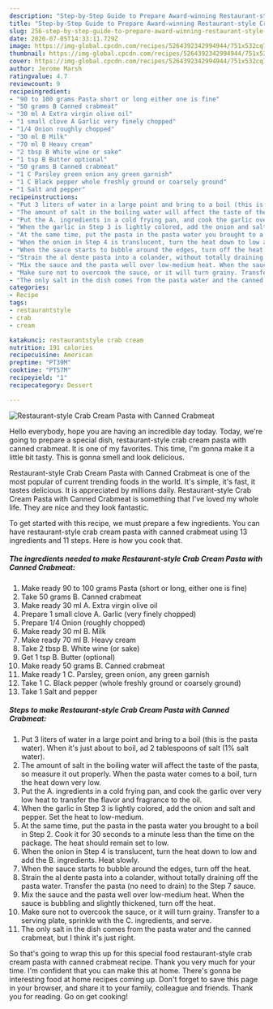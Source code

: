 ```yaml
---
description: "Step-by-Step Guide to Prepare Award-winning Restaurant-style Crab Cream Pasta with Canned Crabmeat"
title: "Step-by-Step Guide to Prepare Award-winning Restaurant-style Crab Cream Pasta with Canned Crabmeat"
slug: 256-step-by-step-guide-to-prepare-award-winning-restaurant-style-crab-cream-pasta-with-canned-crabmeat
date: 2020-07-05T14:33:11.729Z
image: https://img-global.cpcdn.com/recipes/5264392342994944/751x532cq70/restaurant-style-crab-cream-pasta-with-canned-crabmeat-recipe-main-photo.jpg
thumbnail: https://img-global.cpcdn.com/recipes/5264392342994944/751x532cq70/restaurant-style-crab-cream-pasta-with-canned-crabmeat-recipe-main-photo.jpg
cover: https://img-global.cpcdn.com/recipes/5264392342994944/751x532cq70/restaurant-style-crab-cream-pasta-with-canned-crabmeat-recipe-main-photo.jpg
author: Jerome Marsh
ratingvalue: 4.7
reviewcount: 9
recipeingredient:
- "90 to 100 grams Pasta short or long either one is fine"
- "50 grams B Canned crabmeat"
- "30 ml A Extra virgin olive oil"
- "1 small clove A Garlic very finely chopped"
- "1/4 Onion roughly chopped"
- "30 ml B Milk"
- "70 ml B Heavy cream"
- "2 tbsp B White wine or sake"
- "1 tsp B Butter optional"
- "50 grams B Canned crabmeat"
- "1 C Parsley green onion any green garnish"
- "1 C Black pepper whole freshly ground or coarsely ground"
- "1 Salt and pepper"
recipeinstructions:
- "Put 3 liters of water in a large point and bring to a boil (this is the pasta water). When it&#39;s just about to boil, ad 2 tablespoons of salt (1% salt water)."
- "The amount of salt in the boiling water will affect the taste of the pasta, so measure it out properly. When the pasta water comes to a boil, turn the heat down very low."
- "Put the A. ingredients in a cold frying pan, and cook the garlic over very low heat to transfer the flavor and fragrance to the oil."
- "When the garlic in Step 3 is lightly colored, add the onion and salt and pepper. Set the heat to low-medium."
- "At the same time, put the pasta in the pasta water you brought to a boil in Step 2. Cook it for 30 seconds to a minute less than the time on the package. The heat should remain set to low."
- "When the onion in Step 4 is translucent, turn the heat down to low and add the B. ingredients. Heat slowly."
- "When the sauce starts to bubble around the edges, turn off the heat."
- "Strain the al dente pasta into a colander, without totally draining off the pasta water. Transfer the pasta (no need to drain) to the Step 7 sauce."
- "Mix the sauce and the pasta well over low-medium heat. When the sauce is bubbling and slightly thickened, turn off the heat."
- "Make sure not to overcook the sauce, or it will turn grainy. Transfer to a serving plate, sprinkle with the C. ingredients, and serve."
- "The only salt in the dish comes from the pasta water and the canned crabmeat, but I think it&#39;s just right."
categories:
- Recipe
tags:
- restaurantstyle
- crab
- cream

katakunci: restaurantstyle crab cream 
nutrition: 191 calories
recipecuisine: American
preptime: "PT39M"
cooktime: "PT57M"
recipeyield: "1"
recipecategory: Dessert

---
```



![Restaurant-style Crab Cream Pasta with Canned Crabmeat](https://img-global.cpcdn.com/recipes/5264392342994944/751x532cq70/restaurant-style-crab-cream-pasta-with-canned-crabmeat-recipe-main-photo.jpg)

Hello everybody, hope you are having an incredible day today. Today, we're going to prepare a special dish, restaurant-style crab cream pasta with canned crabmeat. It is one of my favorites. This time, I'm gonna make it a little bit tasty. This is gonna smell and look delicious.



Restaurant-style Crab Cream Pasta with Canned Crabmeat is one of the most popular of current trending foods in the world. It's simple, it's fast, it tastes delicious. It is appreciated by millions daily. Restaurant-style Crab Cream Pasta with Canned Crabmeat is something that I've loved my whole life. They are nice and they look fantastic.


To get started with this recipe, we must prepare a few ingredients. You can have restaurant-style crab cream pasta with canned crabmeat using 13 ingredients and 11 steps. Here is how you cook that.

<!--inarticleads1-->

##### The ingredients needed to make Restaurant-style Crab Cream Pasta with Canned Crabmeat:

1. Make ready 90 to 100 grams Pasta (short or long, either one is fine)
1. Take 50 grams B. Canned crabmeat
1. Make ready 30 ml A. Extra virgin olive oil
1. Prepare 1 small clove A. Garlic (very finely chopped)
1. Prepare 1/4 Onion (roughly chopped)
1. Make ready 30 ml B. Milk
1. Make ready 70 ml B. Heavy cream
1. Take 2 tbsp B. White wine (or sake)
1. Get 1 tsp B. Butter (optional)
1. Make ready 50 grams B. Canned crabmeat
1. Make ready 1 C. Parsley, green onion, any green garnish
1. Take 1 C. Black pepper (whole freshly ground or coarsely ground)
1. Take 1 Salt and pepper




<!--inarticleads2-->

##### Steps to make Restaurant-style Crab Cream Pasta with Canned Crabmeat:

1. Put 3 liters of water in a large point and bring to a boil (this is the pasta water). When it&#39;s just about to boil, ad 2 tablespoons of salt (1% salt water).
1. The amount of salt in the boiling water will affect the taste of the pasta, so measure it out properly. When the pasta water comes to a boil, turn the heat down very low.
1. Put the A. ingredients in a cold frying pan, and cook the garlic over very low heat to transfer the flavor and fragrance to the oil.
1. When the garlic in Step 3 is lightly colored, add the onion and salt and pepper. Set the heat to low-medium.
1. At the same time, put the pasta in the pasta water you brought to a boil in Step 2. Cook it for 30 seconds to a minute less than the time on the package. The heat should remain set to low.
1. When the onion in Step 4 is translucent, turn the heat down to low and add the B. ingredients. Heat slowly.
1. When the sauce starts to bubble around the edges, turn off the heat.
1. Strain the al dente pasta into a colander, without totally draining off the pasta water. Transfer the pasta (no need to drain) to the Step 7 sauce.
1. Mix the sauce and the pasta well over low-medium heat. When the sauce is bubbling and slightly thickened, turn off the heat.
1. Make sure not to overcook the sauce, or it will turn grainy. Transfer to a serving plate, sprinkle with the C. ingredients, and serve.
1. The only salt in the dish comes from the pasta water and the canned crabmeat, but I think it&#39;s just right.




So that's going to wrap this up for this special food restaurant-style crab cream pasta with canned crabmeat recipe. Thank you very much for your time. I'm confident that you can make this at home. There's gonna be interesting food at home recipes coming up. Don't forget to save this page in your browser, and share it to your family, colleague and friends. Thank you for reading. Go on get cooking!
